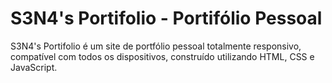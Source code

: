 # S3N4's Portifolio - Portifólio Pessoal

S3N4's Portifolio é um site de portfólio pessoal totalmente responsivo, compatível com todos os dispositivos, construído utilizando HTML, CSS e JavaScript.

